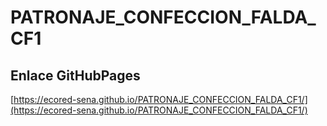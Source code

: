 # **PATRONAJE_CONFECCION_FALDA_CF1**

## **Enlace GitHubPages**

[https://ecored-sena.github.io/PATRONAJE_CONFECCION_FALDA_CF1/](https://ecored-sena.github.io/PATRONAJE_CONFECCION_FALDA_CF1/)

